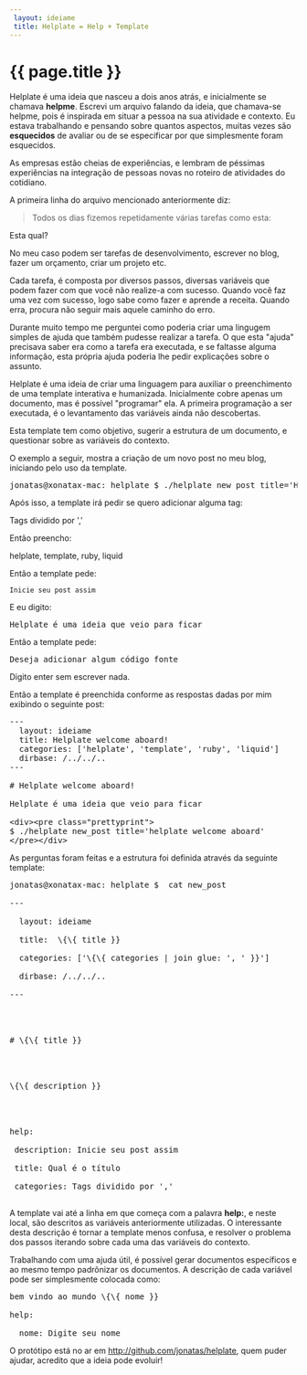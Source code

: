 ```yaml
---
 layout: ideiame
 title: Helplate = Help + Template
---
```


# {{ page.title }} 

Helplate é uma ideia que nasceu a dois anos atrás, e inicialmente se chamava **helpme**.  Escrevi um arquivo falando da ideia, que chamava-se helpme, pois é inspirada em situar a pessoa na sua atividade e contexto. Eu estava trabalhando e pensando sobre quantos aspectos, muitas vezes são **esquecidos** de avaliar ou de se especificar por que simplesmente foram esquecidos.

As empresas estão cheias de experiências, e lembram de péssimas experiências na integração de pessoas novas no roteiro de atividades do cotidiano.

A primeira linha do arquivo mencionado anteriormente diz:

> Todos os dias fizemos repetidamente várias tarefas como esta:

Esta qual?

No meu caso podem ser tarefas de desenvolvimento, escrever no blog, fazer um orçamento, criar um projeto etc.

Cada tarefa, é composta por diversos passos, diversas variáveis que podem fazer com que você não realize-a com sucesso. Quando você faz uma vez com sucesso, logo sabe como fazer e aprende a receita. Quando erra, procura não seguir mais aquele caminho do erro.

Durante muito tempo me perguntei como poderia criar uma lingugem simples de ajuda que também pudesse realizar a tarefa. O que esta "ajuda" precisava saber era como a tarefa era executada, e se faltasse alguma informação, esta própria ajuda poderia lhe pedir explicações sobre o assunto.

Helplate é uma ideia de criar uma linguagem para auxiliar o preenchimento de uma template interativa e humanizada. Inicialmente cobre apenas um documento, mas é possível "programar" ela. A primeira programação a ser executada, é o levantamento das variáveis ainda não descobertas. 

Esta template tem como objetivo, sugerir a estrutura de um documento, e questionar sobre as variáveis do contexto.

O exemplo a seguir, mostra a criação de um novo post no meu blog, iniciando pelo uso da template.
<pre class="prettyprint">
jonatas@xonatax-mac: helplate $ ./helplate new_post title='Helplate welcome aboard!'
</pre>

Após isso, a template irá pedir se quero adicionar alguma tag:

   Tags dividido por ','

Então preencho:

   helplate, template, ruby, liquid

Então a template pede:

    Inicie seu post assim

E eu digito:

<pre>
Helplate é uma ideia que veio para ficar
</pre>

Então a template pede:

<pre>
Deseja adicionar algum código fonte
</pre>

Digito enter sem escrever nada.

Então a template é preenchida conforme as respostas dadas por mim exibindo o seguinte post:

<pre class="prettyprint">
---
  layout: ideiame
  title: Helplate welcome aboard!
  categories: ['helplate', 'template', 'ruby', 'liquid']
  dirbase: /../../..
---

# Helplate welcome aboard!

Helplate é uma ideia que veio para ficar

&lt;div&gt;&lt;pre class="prettyprint"&gt;
$ ./helplate new_post title='helplate welcome aboard'
&lt;/pre&gt;&lt;/div&gt;
</pre>

As perguntas foram feitas e a estrutura foi definida através da seguinte template:

<pre class="prettyprint" markdown="0">
jonatas@xonatax-mac: helplate $  cat new_post<br>
---<br>
  layout: ideiame<br>
  title:  \{\{ title }}<br>
  categories: ['\{\{ categories | join glue: ', ' }}']<br>
  dirbase: /../../..<br>
---
<br>
<br>
# \{\{ title }}
<br>
<br>
\{\{ description }}
<br>
<br>
help:<br>
 description: Inicie seu post assim<br>
 title: Qual é o título<br>
 categories: Tags dividido por ','<br>
</pre>

A template vai até a linha em que começa com a palavra **help:**, e neste local, são descritos as variáveis anteriormente utilizadas. O interessante desta descrição é tornar a template menos confusa, e resolver o problema dos passos iterando sobre cada uma das variáveis do contexto.

Trabalhando com uma ajuda útil, é possível gerar documentos específicos e ao mesmo tempo padrõnizar os documentos. A descrição de cada variável pode ser simplesmente colocada como:

<pre class="prettyprint" markdown="0">
bem vindo ao mundo \{\{ nome }}<br>
help:<br>
&nbsp;&nbsp;nome: Digite seu nome
</pre>

O protótipo está no ar em <http://github.com/jonatas/helplate>, quem puder ajudar, acredito que a ideia pode evoluir!
